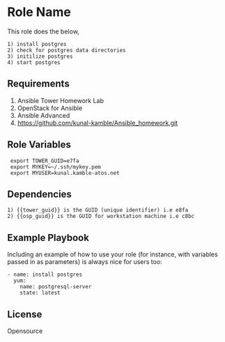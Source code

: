 Role Name
=========

This role does the below,

    1) install postgres
    2) check for postgres data directories
    3) initilize postgres
    4) start postgres

Requirements
------------

  1) Ansible Tower Homework Lab
  2) OpenStack for Ansible
  3) Ansible Advanced
  4) https://github.com/kunal-kamble/Ansible_homework.git

Role Variables
--------------

     export TOWER_GUID=e7fa
     export MYKEY=~/.ssh/mykey.pem
     export MYUSER=kunal.kamble-atos.net

Dependencies
------------

    1) {{tower_guid}} is the GUID (unique identifier) i.e e8fa
    2) {{osp_guid}} is the GUID for workstation machine i.e c8bc

Example Playbook
----------------

Including an example of how to use your role (for instance, with variables passed in as parameters) is always nice for users too:

    - name: install postgres
      yum:
        name: postgresql-server
        state: latest

License
-------

Opensource
